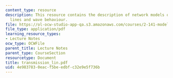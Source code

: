 ```yaml
---
content_type: resource
description: This resource contains the description of network models of transmission
  lines and wave behaviour.
file: https://ol-ocw-studio-app-qa.s3.amazonaws.com/courses/2-141-modeling-and-simulation-of-dynamic-systems-fall-2006/4e9837830eacf5beedbfc32e9e5f736b_transmission_lin.pdf
file_type: application/pdf
learning_resource_types:
- Lecture Notes
ocw_type: OCWFile
parent_title: Lecture Notes
parent_type: CourseSection
resourcetype: Document
title: transmission_lin.pdf
uid: 4e983783-0eac-f5be-edbf-c32e9e5f736b
---
```

